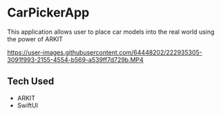 # CarPickerApp
This application allows user to place car models into the real world using the power of ARKIT


https://user-images.githubusercontent.com/64448202/222935305-3091f993-2155-4554-b569-a539ff7d729b.MP4

## Tech Used
- ARKIT
- SwiftUI
